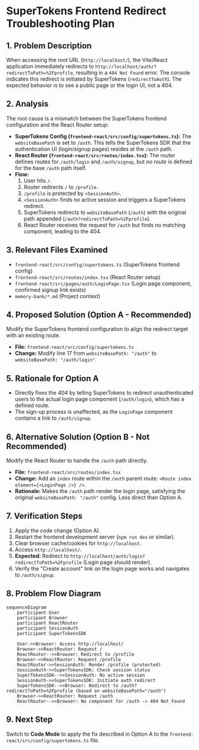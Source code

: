 # SuperTokens Frontend Redirect Troubleshooting Plan

## 1. Problem Description

When accessing the root URL (`http://localhost/`), the Vite/React application immediately redirects to `http://localhost/auth/?redirectToPath=%2Fprofile`, resulting in a `404 Not Found` error. The console indicates this redirect is initiated by SuperTokens (`redirectToAuth`). The expected behavior is to see a public page or the login UI, not a 404.

## 2. Analysis

The root cause is a mismatch between the SuperTokens frontend configuration and the React Router setup:

*   **SuperTokens Config (`frontend-react/src/config/supertokens.ts`):** The `websiteBasePath` is set to `/auth`. This tells the SuperTokens SDK that the authentication UI (login/signup pages) resides at the `/auth` path.
*   **React Router (`frontend-react/src/routes/index.tsx`):** The router defines routes for `/auth/login` and `/auth/signup`, but *no route* is defined for the base `/auth` path itself.
*   **Flow:**
    1.  User hits `/`.
    2.  Router redirects `/` to `/profile`.
    3.  `/profile` is protected by `<SessionAuth>`.
    4.  `<SessionAuth>` finds no active session and triggers a SuperTokens redirect.
    5.  SuperTokens redirects to `websiteBasePath` (`/auth`) with the original path appended (`/auth?redirectToPath=%2Fprofile`).
    6.  React Router receives the request for `/auth` but finds no matching component, leading to the 404.

## 3. Relevant Files Examined

*   `frontend-react/src/config/supertokens.ts` (SuperTokens frontend config)
*   `frontend-react/src/routes/index.tsx` (React Router setup)
*   `frontend-react/src/pages/auth/LoginPage.tsx` (Login page component, confirmed signup link exists)
*   `memory-bank/*.md` (Project context)

## 4. Proposed Solution (Option A - Recommended)

Modify the SuperTokens frontend configuration to align the redirect target with an existing route.

*   **File:** `frontend-react/src/config/supertokens.ts`
*   **Change:** Modify line 17 from `websiteBasePath: "/auth"` to `websiteBasePath: "/auth/login"`.

## 5. Rationale for Option A

*   Directly fixes the 404 by telling SuperTokens to redirect unauthenticated users to the actual login page component (`/auth/login`), which has a defined route.
*   The sign-up process is unaffected, as the `LoginPage` component contains a link to `/auth/signup`.

## 6. Alternative Solution (Option B - Not Recommended)

Modify the React Router to handle the `/auth` path directly.

*   **File:** `frontend-react/src/routes/index.tsx`
*   **Change:** Add an `index` route within the `/auth` parent route: `<Route index element={<LoginPage />} />`.
*   **Rationale:** Makes the `/auth` path render the login page, satisfying the original `websiteBasePath: "/auth"` config. Less direct than Option A.

## 7. Verification Steps

1.  Apply the code change (Option A).
2.  Restart the frontend development server (`npm run dev` or similar).
3.  Clear browser cache/cookies for `http://localhost`.
4.  Access `http://localhost/`.
5.  **Expected:** Redirect to `http://localhost/auth/login?redirectToPath=%2Fprofile` (Login page should render).
6.  Verify the "Create account" link on the login page works and navigates to `/auth/signup`.

## 8. Problem Flow Diagram

```mermaid
sequenceDiagram
    participant User
    participant Browser
    participant ReactRouter
    participant SessionAuth
    participant SuperTokensSDK

    User->>Browser: Access http://localhost/
    Browser->>ReactRouter: Request /
    ReactRouter-->>Browser: Redirect to /profile
    Browser->>ReactRouter: Request /profile
    ReactRouter->>SessionAuth: Render /profile (protected)
    SessionAuth->>SuperTokensSDK: Check session status
    SuperTokensSDK-->>SessionAuth: No active session
    SessionAuth->>SuperTokensSDK: Initiate auth redirect
    SuperTokensSDK-->>Browser: Redirect to /auth?redirectToPath=%2Fprofile (based on websiteBasePath="/auth")
    Browser->>ReactRouter: Request /auth
    ReactRouter-->>Browser: No component for /auth -> 404 Not Found
```

## 9. Next Step

Switch to **Code Mode** to apply the fix described in Option A to the `frontend-react/src/config/supertokens.ts` file.
